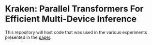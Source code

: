 # Kraken: Parallel Transformers For Efficient Multi-Device Inference

This repository will host code that was used in the various experiments presented in the [paper](https://arxiv.org/abs/2408.07802).
